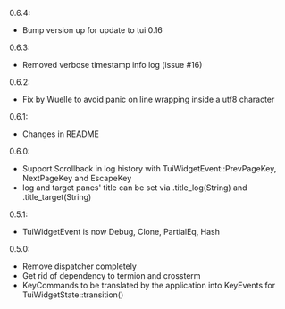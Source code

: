 0.6.4:
- Bump version up for update to tui 0.16

0.6.3:
- Removed verbose timestamp info log (issue #16)

0.6.2:
- Fix by Wuelle to avoid panic on line wrapping inside a utf8 character

0.6.1:
- Changes in README

0.6.0:
- Support Scrollback in log history with TuiWidgetEvent::PrevPageKey, NextPageKey and EscapeKey
- log and target panes' title can be set via .title_log(String) and .title_target(String)

0.5.1:
- TuiWidgetEvent is now Debug, Clone, PartialEq, Hash

0.5.0:
- Remove dispatcher completely
- Get rid of dependency to termion and crossterm
- KeyCommands to be translated by the application into KeyEvents for TuiWidgetState::transition()
